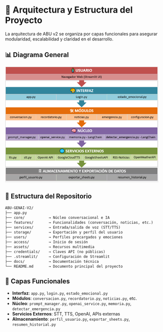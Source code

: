 # 🧱 Arquitectura y Estructura del Proyecto

La arquitectura de ABU v2 se organiza por capas funcionales para asegurar modularidad, escalabilidad y claridad en el desarrollo.

## 📊 Diagrama General

![Arquitectura ABU](../assets/img/arquitectura_ABU_v2.PNG)

## 📁 Estructura del Repositorio

```
ABU-GENAI-V2/
├── app.py
├── core/           → Núcleo conversacional e IA
├── features/       → Funcionalidades (conversación, noticias, etc.)
├── services/       → Entrada/salida de voz (STT/TTS)
├── storage/        → Exportación y perfil del usuario
├── users/          → Perfiles precargados y emociones
├── access/         → Inicio de sesión
├── assets/         → Recursos multimedia
├── credentials/    → Claves API (no públicas)
├── .streamlit/     → Configuración de Streamlit
├── docs/           → Documentación técnica
└── README.md       → Documento principal del proyecto
```

## 🧩 Capas Funcionales

- **Interfaz**: `app.py`, `login.py`, `estado_emocional.py`  
- **Módulos**: `conversacion.py`, `recordatorio.py`, `noticias.py`, etc.  
- **Núcleo**: `prompt_manager.py`, `openai_service.py`, `memoria.py`, `detectar_emergencia.py`  
- **Servicios Externos**: STT, TTS, OpenAI, APIs externas  
- **Almacenamiento**: `perfil_usuario.py`, `exportar_sheets.py`, `resumen_historial.py`  